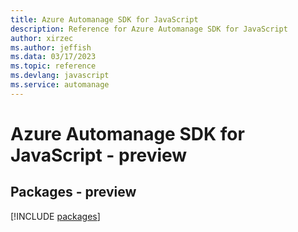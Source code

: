 ```yaml
---
title: Azure Automanage SDK for JavaScript
description: Reference for Azure Automanage SDK for JavaScript
author: xirzec
ms.author: jeffish
ms.data: 03/17/2023
ms.topic: reference
ms.devlang: javascript
ms.service: automanage
---
```

# Azure Automanage SDK for JavaScript - preview
## Packages - preview
[!INCLUDE [packages](automanage-index.md)]